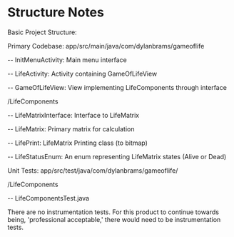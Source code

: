 # Structure Notes

Basic Project Structure:


Primary Codebase: app/src/main/java/com/dylanbrams/gameoflife

-- InitMenuActivity: Main menu interface

-- LifeActivity: Activity containing GameOfLifeView

-- GameOfLifeView: View implementing LifeComponents through interface

/LifeComponents

-- LifeMatrixInterface: Interface to LifeMatrix

-- LifeMatrix: Primary matrix for calculation

-- LifePrint: LifeMatrix Printing class (to bitmap)

-- LifeStatusEnum: An enum representing LifeMatrix states (Alive or Dead)


Unit Tests: app/src/test/java/com/dylanbrams/gameoflife/

/LifeComponents

-- LifeComponentsTest.java

There are no instrumentation tests.  For this product to continue towards
being, 'professional acceptable,' there would need to be instrumentation
tests.